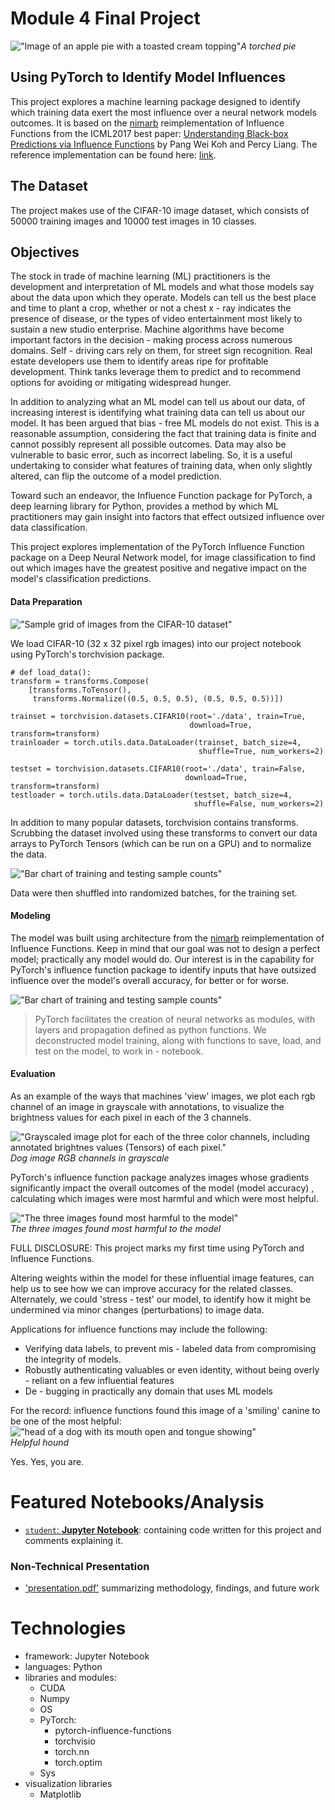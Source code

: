 # Module 4 Final Project

!["Image of an apple pie with a toasted cream topping"](./images/torched-pie.jpeg)*A torched pie*

## Using PyTorch to Identify Model Influences
This project explores a machine learning package designed to identify which training data exert the most influence over a neural network models outcomes. It is based on the [nimarb](https://github.com/nimarb) reimplementation of Influence Functions from the ICML2017 best paper: [Understanding Black-box Predictions via Influence Functions](https://arxiv.org/abs/1703.04730) by Pang Wei Koh and Percy Liang. The reference implementation can be found here: [link](https://github.com/kohpangwei/influence-release).

## The Dataset

The project makes use of the CIFAR-10 image dataset, which consists of 50000 training images and 10000 test images in 10 classes.

## Objectives

The stock in trade of machine learning (ML) practitioners is the development and interpretation of ML models and what those models say about the data upon which they operate. Models can tell us the best place and time to plant a crop, whether or not a chest x - ray indicates the presence of disease, or the types of video entertainment most likely to sustain a new studio enterprise. Machine algorithms have become important factors in the decision - making process across numerous domains. Self - driving cars rely on them, for street sign recognition. Real estate developers use them to identify areas ripe for profitable development. Think tanks leverage them to predict and to recommend options for avoiding or mitigating widespread hunger.

In addition to analyzing what an ML model can tell us about our data, of increasing interest is identifying what training data can tell us about our model. It has been argued that bias - free ML models do not exist. This is a reasonable assumption, considering the fact that training data is finite and cannot possibly represent all possible outcomes. Data may also be vulnerable to basic error, such as incorrect labeling. So, it is a useful undertaking to consider what features of training data, when only slightly altered, can flip the outcome of a model prediction.

Toward such an endeavor, the Influence Function package for PyTorch, a deep learning library for Python, provides a method by which ML practitioners may gain insight into factors that effect outsized influence over data classification.

This project explores implementation of the PyTorch Influence Function package on a Deep Neural Network model, for image classification to find out which images have the greatest positive and negative impact on the model's classification predictions.

#### Data Preparation

!["Sample grid of images from the CIFAR-10 dataset"](./images/cifar-10-sample-images-grid.png)

We load CIFAR-10 (32 x 32 pixel rgb images) into our project notebook using PyTorch's torchvision package.

```
# def load_data():
transform = transforms.Compose(
    [transforms.ToTensor(),
     transforms.Normalize((0.5, 0.5, 0.5), (0.5, 0.5, 0.5))])

trainset = torchvision.datasets.CIFAR10(root='./data', train=True,
                                        download=True, transform=transform)
trainloader = torch.utils.data.DataLoader(trainset, batch_size=4,
                                          shuffle=True, num_workers=2)

testset = torchvision.datasets.CIFAR10(root='./data', train=False,
                                       download=True, transform=transform)
testloader = torch.utils.data.DataLoader(testset, batch_size=4,
                                         shuffle=False, num_workers=2)
```
In addition to many popular datasets, torchvision contains transforms. Scrubbing the dataset involved using these transforms to convert our data arrays to PyTorch Tensors (which can be run on a GPU) and to normalize the data.

!["Bar chart of training and testing sample counts"](images/training-and-testing-counts-bar-chart.png)

Data were then shuffled into randomized batches, for the training set.

#### Modeling

The model was built using architecture from the [nimarb](https://github.com/nimarb) reimplementation of Influence Functions. Keep in mind that our goal was not to design a perfect model; practically any model would do. Our interest is in the capability for PyTorch's influence function package to identify inputs that have outsized influence over the model's overall accuracy, for better or for worse.

!["Bar chart of training and testing sample counts"](images/confusion-matrix.png)

> PyTorch facilitates the creation of neural networks as modules, with layers and propagation defined as python functions.
We deconstructed model training, along with functions to save, load, and test on the model, to work in - notebook.

#### Evaluation

As an example of the ways that machines 'view' images, we plot each rgb channel of an image in grayscale with annotations, to visualize the brightness values for each pixel in each of the 3 channels.

!["Grayscaled image plot for each of the three color channels, including annotated brightnes values (Tensors) of each pixel."](images/rgb-channels-grayscale.png)*Dog image RGB channels in grayscale*

PyTorch's influence function package analyzes images whose gradients significantly impact the overall outcomes of the model (model accuracy) , calculating which images were most harmful and which were most helpful.

!["The three images found most harmful to the model"](./images/harmful-influences.png)\
*The three images found most harmful to the model*

FULL DISCLOSURE: This project marks my first time using PyTorch and Influence Functions.

Altering weights within the model for these influential image features, can help us to see how we can improve accuracy for the related classes. Alternately, we could 'stress - test' our model, to identify how it might be undermined via minor changes (perturbations) to image data.

Applications for influence functions may include the following:
* Verifying data labels, to prevent mis - labeled data from compromising the integrity of models.
* Robustly authenticating valuables or even identity, without being overly - reliant on a few influential features
* De - bugging in practically any domain that uses ML models

For the record: influence functions found this image of a 'smiling' canine to be one of the most helpful:
!["head of a dog with its mouth open and tongue showing"](./images/helpful-hound.png)\
*Helpful hound*

Yes. Yes, you are.

# Featured Notebooks/Analysis

* [`student`: **Jupyter Notebook**](student.ipynb): containing code written for this project and comments explaining it.

### Non-Technical Presentation

* ['presentation.pdf'](presentation.pdf) summarizing  methodology, findings, and future work

# Technologies
* framework: Jupyter Notebook
* languages: Python
* libraries and modules:
  - CUDA
  - Numpy
  - OS
  - PyTorch:
    * pytorch-influence-functions
    * torchvisio
    * torch.nn
    * torch.optim
  - Sys
* visualization libraries
  - Matplotlib


```python

```
